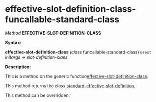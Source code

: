effective-slot-definition-class-funcallable-standard-class
==========================================================

*Method* **EFFECTIVE-SLOT-DEFINITION-CLASS**

**Syntax:**

**effective-slot-definition-class** *(class* funcallable-standard-class) `&rest` *initargs* => *slot-definition-class*

**Description:**

This is a method on the generic function[effective-slot-definition-class](/docs/meta-object-protocol/effective-slot-definition-class).

This method returns the class [standard-effective-slot-definition](/docs/meta-object-protocol/class-standard-effective-slot-definition).

This method can be overridden.
